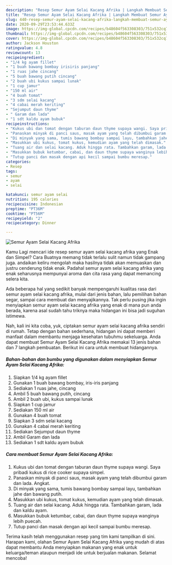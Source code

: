 ```yaml
---
description: "Resep Semur Ayam Selai Kacang Afrika | Langkah Membuat Semur Ayam Selai Kacang Afrika Yang Lezat"
title: "Resep Semur Ayam Selai Kacang Afrika | Langkah Membuat Semur Ayam Selai Kacang Afrika Yang Lezat"
slug: 440-resep-semur-ayam-selai-kacang-afrika-langkah-membuat-semur-ayam-selai-kacang-afrika-yang-lezat
date: 2020-09-29T23:53:44.633Z
image: https://img-global.cpcdn.com/recipes/b48604f563308303/751x532cq70/semur-ayam-selai-kacang-afrika-foto-resep-utama.jpg
thumbnail: https://img-global.cpcdn.com/recipes/b48604f563308303/751x532cq70/semur-ayam-selai-kacang-afrika-foto-resep-utama.jpg
cover: https://img-global.cpcdn.com/recipes/b48604f563308303/751x532cq70/semur-ayam-selai-kacang-afrika-foto-resep-utama.jpg
author: Jackson Houston
ratingvalue: 4.8
reviewcount: 13
recipeingredient:
- "1/4 kg ayam fillet"
- "1 buah bawang bombay irisiris panjang"
- "1 ruas jahe cincang"
- "5 buah bawang putih cincang"
- "2 buah ubi kukus sampai lunak"
- "1 cup jamur"
- "150 ml air"
- "4 buah tomat"
- "3 sdm selai kacang"
- "4 cabai merah keriting"
- "Sejumput daun thyme"
- " Garam dan lada"
- "1 sdt kaldu ayam bubuk"
recipeinstructions:
- "Kukus ubi dan tomat dengan taburan daun thyme supaya wangi. Saya pribadi kukus di rice cooker supaya simpel."
- "Panaskan minyak di panci saus, masak ayam yang telah dibumbui garam dan lada. Angkat."
- "Di minyak yang sama, tumis bawang bombay sampai layu, tambahkan jahe dan bawang putih."
- "Masukkan ubi kukus, tomat kukus, kemudian ayam yang telah dimasak."
- "Tuang air dan selai kacang. Aduk hingga rata. Tambahkan garam, lada dan kaldu ayam."
- "Masukkan bubuk ketumbar, cabai, dan daun thyme supaya wanginya lebih puecah."
- "Tutup panci dan masak dengan api kecil sampai bumbu meresap."
categories:
- Resep
tags:
- semur
- ayam
- selai

katakunci: semur ayam selai 
nutrition: 195 calories
recipecuisine: Indonesian
preptime: "PT36M"
cooktime: "PT56M"
recipeyield: "2"
recipecategory: Dinner

---
```



![Semur Ayam Selai Kacang Afrika](https://img-global.cpcdn.com/recipes/b48604f563308303/751x532cq70/semur-ayam-selai-kacang-afrika-foto-resep-utama.jpg)

Kamu Lagi mencari ide resep semur ayam selai kacang afrika yang Enak dan Simpel? Cara Buatnya memang tidak terlalu sulit namun tidak gampang juga. andaikan keliru mengolah maka hasilnya tidak akan memuaskan dan justru cenderung tidak enak. Padahal semur ayam selai kacang afrika yang enak seharusnya mempunyai aroma dan cita rasa yang dapat memancing selera kita.

Ada beberapa hal yang sedikit banyak mempengaruhi kualitas rasa dari semur ayam selai kacang afrika, mulai dari jenis bahan, lalu pemilihan bahan segar, sampai cara membuat dan menyajikannya. Tak perlu pusing jika ingin menyiapkan semur ayam selai kacang afrika yang enak di mana pun anda berada, karena asal sudah tahu triknya maka hidangan ini bisa jadi suguhan istimewa.




Nah, kali ini kita coba, yuk, ciptakan semur ayam selai kacang afrika sendiri di rumah. Tetap dengan bahan sederhana, hidangan ini dapat memberi manfaat dalam membantu menjaga kesehatan tubuhmu sekeluarga. Anda dapat membuat Semur Ayam Selai Kacang Afrika memakai 13 jenis bahan dan 7 langkah pembuatan. Berikut ini cara untuk membuat hidangannya.

<!--inarticleads1-->

##### Bahan-bahan dan bumbu yang digunakan dalam menyiapkan Semur Ayam Selai Kacang Afrika:

1. Siapkan 1/4 kg ayam fillet
1. Gunakan 1 buah bawang bombay, iris-iris panjang
1. Sediakan 1 ruas jahe, cincang
1. Ambil 5 buah bawang putih, cincang
1. Ambil 2 buah ubi, kukus sampai lunak
1. Siapkan 1 cup jamur
1. Sediakan 150 ml air
1. Gunakan 4 buah tomat
1. Siapkan 3 sdm selai kacang
1. Gunakan 4 cabai merah keriting
1. Sediakan Sejumput daun thyme
1. Ambil  Garam dan lada
1. Sediakan 1 sdt kaldu ayam bubuk




<!--inarticleads2-->

##### Cara membuat Semur Ayam Selai Kacang Afrika:

1. Kukus ubi dan tomat dengan taburan daun thyme supaya wangi. Saya pribadi kukus di rice cooker supaya simpel.
1. Panaskan minyak di panci saus, masak ayam yang telah dibumbui garam dan lada. Angkat.
1. Di minyak yang sama, tumis bawang bombay sampai layu, tambahkan jahe dan bawang putih.
1. Masukkan ubi kukus, tomat kukus, kemudian ayam yang telah dimasak.
1. Tuang air dan selai kacang. Aduk hingga rata. Tambahkan garam, lada dan kaldu ayam.
1. Masukkan bubuk ketumbar, cabai, dan daun thyme supaya wanginya lebih puecah.
1. Tutup panci dan masak dengan api kecil sampai bumbu meresap.




Terima kasih telah menggunakan resep yang tim kami tampilkan di sini. Harapan kami, olahan Semur Ayam Selai Kacang Afrika yang mudah di atas dapat membantu Anda menyiapkan makanan yang enak untuk keluarga/teman ataupun menjadi ide untuk berjualan makanan. Selamat mencoba!
